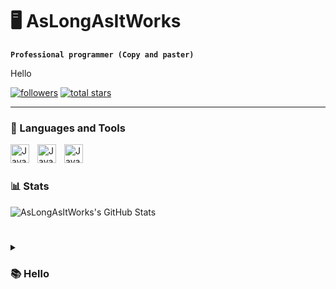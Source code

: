 # 🖥️ AsLongAsItWorks

**`Professional programmer (Copy and paster)`**

Hello

<p align="left">
    <a href="https://github.com/AsLongAsItWorks?tab=followers">
      <img alt="followers" title="Follow me on Github" src ="https://custom-icon-badges.demolab.com/github/followers/AsLongAsItWorks?color=236ad3&labelColor=1155ba&style=for-the-badge&logo=person-add&label=Follow&logoColor=white"/><a>
    <a href="https://github.com/AsLongAsItWorks?tab=repositories&sort=stargazers">
        <img alt="total stars" title="Total stars on GitHub" src="https://custom-icon-badges.demolab.com/github/stars/AsLongAsItWorks?color=55960c&style=for-the-badge&labelColor=488207&logo=star"/></a>
</p>

---

### 🧰 Languages and Tools
     
<img align="left" alt="Java" width="30px" style="padding-right:10px;" src ="https://cdn.jsdelivr.net/gh/devicons/devicon/icons/cplusplus/cplusplus-original.svg" />
<img align="left" alt="Java" width="30px" style="padding-right:10px;" src ="https://cdn.jsdelivr.net/gh/devicons/devicon/icons/python/python-plain.svg" />
<img align="left" alt="Java" width="30px" style="padding-right:10px;" src ="https://upload.wikimedia.org/wikipedia/commons/6/6a/JavaScript-logo.png" />
          
<br />

#
        
### 📊 Stats
        
![AsLongAsItWorks's GitHub Stats](https://github-readme-stats.vercel.app/api?username=aslongasitworks&show_icons=true&theme=radical)

#

<details>
    <summary><h3>📚 Hello</h3></summary>
        Hi
    
    
    
    
